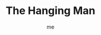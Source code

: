 ---
# basics
title     		 : "The Hanging Man"
token					 : 'major-12'
card_type			 : '' # major, minor, court
layout				 : "tarot-card"
author    		 : 'me'
one_liner 		 : "Enlightenment, sacrifice, perspective, suspension, reversals"
alt_names			 : ['The Hanged One']
images				 : ['/assets/images/tarot/rws/rw-major-12.jpg']
keywords			 : ['enlightenment', 'sacrifice', 'perspective', 'suspension', 'reversals']
url						 : 'tarot/cards/major-12'
aliases				 : ['the-hanging-man', 'hanging-man']

meaning_light  : "Seeing growth opportunities in unpleasant events. Experiencing a dramatic change in personal perspective. Making the best of an unforeseen change in your life or work. Suspending disbelief. Making sacrifices."

meaning_shadow : "Being untrue to yourself and your values. Refusing to make sacrifices when appropriate. Refusing to adapt to new situations. Blaming others. Profiting at the expense of others."

# more detail
correspondence_suit 				: ""
correspondence_archetype 		: "The Traitor"
correspondence_hebrew 			: "Mem/Water/40"
correspondence_element 			: "Water"
correspondence_planet 			: ""
correspondence_astrological : ""
correspondence_mystical 		: "The Crucified Christ. Isaac as a sacrifice. Prometheus bound. Jonah and the whale. Lazarus. Any hanged or sacrificed god. Judas."
correspondence_story 				: "One of the main character’s allies is discovered to be working secretly for the antagonist."

advice_relationships 	 : "What doesn’t move forward isn’t growing. If you’re hanging by a thread, it might be time to grab the scissors. If you can learn from what’s not working, do so, but don’t equate learning with having to stay."

advice_work 					 : "Occasionally, no amount of effort will move a project to completion; progress simply isn’t the cards, despite your best efforts. Learn from setbacks; turn disappointment into opportunity."

advice_spirituality 	 : "Sometimes the best action is no action at all. Suspend your need to have a hand in things. Consider, too, the value of small sacrifices. What you give away will come back to you greatly multiplied."

advice_personal_growth : "One sign of maturity is your ability to deal effectively with the unexpected. Rather than be decimated, look for the lesson. If you’re true to your own values, no disaster will get the best of you."

advice_fortune_telling : "A traitor is revealed. One of your friends is working against you. Change your ways or suffer the consequences."

questions	: ["Are you bound to any old habits that, in this situation, betray you?", "What have your own trials taught you? How might those lessons apply now?", "How can I radically alter my perspective?", "How might being stuck actually be a blessing in disguise?", "How can I help myself see the glass as half full?"]

# referenced in the symbols.toml data file
symbols	  : ['3', 'traitor', 'serpent', 'halo']

# metadata
suppress_topnav : true
related_cards 	: []

---